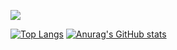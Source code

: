 ![](https://komarev.com/ghpvc/?username=Kuucheen)

[![Top Langs](https://github-readme-stats.vercel.app/api/top-langs/?username=Kuucheen&layout=compact)](https://github.com/anuraghazra/github-readme-stats)
[![Anurag's GitHub stats](https://github-readme-stats.vercel.app/api?username=Kuucheen&theme=radical)](https://github.com/anuraghazra/github-readme-stats)
